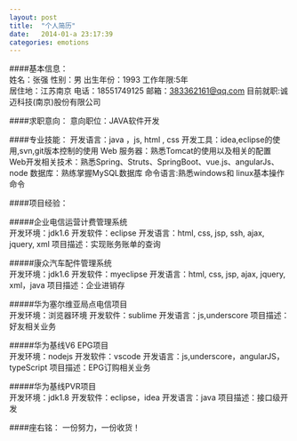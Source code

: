 ```yaml
---
layout: post
title:  "个人简历"
date:   2014-01-a 23:17:39
categories: emotions
---
```

####基本信息：		 	
  姓名：张强
  性别：男
  出生年份：1993
  工作年限:5年	
  居住地：江苏南京
  电话：18551749125
  邮箱：383362161@qq.com
  目前就职:诚迈科技(南京)股份有限公司	

####求职意向：
   意向职位：JAVA软件开发 

####专业技能：
  开发语言：java ，js, html , css
  开发工具：idea,eclipse的使用,svn,git版本控制的使用
 Web 服务器：熟悉Tomcat的使用以及相关的配置
 Web开发相关技术：熟悉Spring、Struts、SpringBoot、vue.js、angularJs、node
  数据库：熟练掌握MySQL数据库
  命令语言:熟悉windows和 linux基本操作命令

####项目经验：

#####企业电信运营计费管理系统	
  开发环境：jdk1.6
  开发软件：eclipse
  开发语言：html, css, jsp, ssh, ajax, jquery, xml
  项目描述：实现账务账单的查询       
 
#####康众汽车配件管理系统	      
开发环境：jdk1.6
开发软件：myeclipse
开发语言：html, css, jsp, ajax, jquery, xml，java
项目描述：企业进销存

#####华为塞尔维亚局点电信项目	 
开发环境：浏览器环境
开发软件：sublime
开发语言：js,underscore
项目描述：好友相关业务

#####华为基线V6 EPG项目	      
开发环境：nodejs
开发软件：vscode
开发语言：js,underscore，angularJS，typeScript
项目描述：EPG订购相关业务

#####华为基线PVR项目	      
开发环境：jdk1.8
开发软件：eclipse，idea
开发语言：java
项目描述：接口级开发


####座右铭：
一份努力，一份收货！
